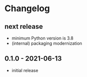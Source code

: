# Changelog

## next release

* minimum Python version is 3.8
* (internal) packaging modernization

## 0.1.0 - 2021-06-13

* initial release
